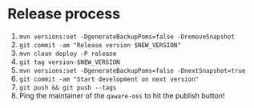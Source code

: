 # Release process

1. `mvn versions:set -DgenerateBackupPoms=false -DremoveSnapshot`
1. `git commit -am "Release version $NEW_VERSION"`
1. `mvn clean deploy -P release`
1. `git tag version-$NEW_VERSION`
1. `mvn versions:set -DgenerateBackupPoms=false -DnextSnapshot=true`
1. `git commit -am "Start development on next version"`
1. `git push && git push --tags`
1. Ping the maintainer of the `qaware-oss` to hit the publish button!
